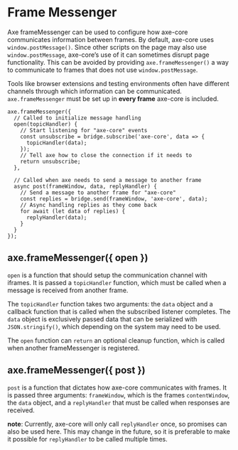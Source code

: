 Frame Messenger
===============

Axe frameMessenger can be used to configure how axe-core communicates information between frames. By default, axe-core uses `window.postMessage()`. Since other scripts on the page may also use `window.postMessage`, axe-core’s use of it can sometimes disrupt page functionality. This can be avoided by providing `axe.frameMessenger()` a way to communicate to frames that does not use `window.postMessage`.

Tools like browser extensions and testing environments often have different channels through which information can be communicated. `axe.frameMessenger` must be set up in **every frame** axe-core is included.

    axe.frameMessenger({
      // Called to initialize message handling
      open(topicHandler) {
        // Start listening for "axe-core" events
        const unsubscribe = bridge.subscribe('axe-core', data => {
          topicHandler(data);
        });
        // Tell axe how to close the connection if it needs to
        return unsubscribe;
      },

      // Called when axe needs to send a message to another frame
      async post(frameWindow, data, replyHandler) {
        // Send a message to another frame for "axe-core"
        const replies = bridge.send(frameWindow, 'axe-core', data);
        // Async handling replies as they come back
        for await (let data of replies) {
          replyHandler(data);
        }
      }
    });

axe.frameMessenger({ open })
----------------------------

`open` is a function that should setup the communication channel with iframes. It is passed a `topicHandler` function, which must be called when a message is received from another frame.

The `topicHandler` function takes two arguments: the `data` object and a callback function that is called when the subscribed listener completes. The `data` object is exclusively passed data that can be serialized with `JSON.stringify()`, which depending on the system may need to be used.

The `open` function can `return` an optional cleanup function, which is called when another frameMessenger is registered.

axe.frameMessenger({ post })
----------------------------

`post` is a function that dictates how axe-core communicates with frames. It is passed three arguments: `frameWindow`, which is the frames `contentWindow`, the `data` object, and a `replyHandler` that must be called when responses are received.

**note**: Currently, axe-core will only call `replyHandler` once, so promises can also be used here. This may change in the future, so it is preferable to make it possible for `replyHandler` to be called multiple times.
